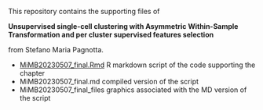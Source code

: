 This repository contains the supporting files of 

**Unsupervised single-cell clustering with Asymmetric Within-Sample Transformation and per cluster supervised features selection**

from Stefano Maria Pagnotta.


- [MiMB20230507_final.Rmd](MiMB20230507_final.Rmd) R markdown script of the code supporting the chapter
- MiMB20230507_final.md compiled version of the script
- MiMB20230507_final_files graphics associated with the MD version of the script
